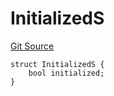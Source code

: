 # InitializedS
[Git Source](https://github.com/thrackle-io/tron/blob/924e2b2b2b0ddb0088202a57363e91b424c36686/src/client/token/handler/diamond/RuleStorage.sol)


```solidity
struct InitializedS {
    bool initialized;
}
```


